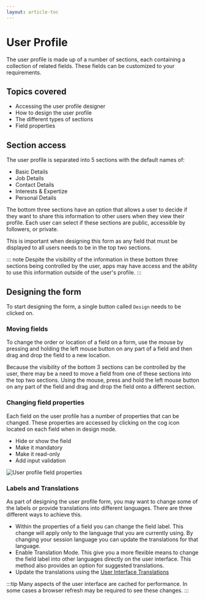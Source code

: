```yaml
---
layout: article-toc
---
```

# User Profile
The user profile is made up of a number of sections, each containing a collection of related fields.  These fields can be customized to your requirements.

## Topics covered
* Accessing the user profile designer
* How to design the user profile
* The different types of sections
* Field properties

## Section access
The user profile is separated into 5 sections with the default names of:  
* Basic Details
* Job Details
* Contact Details
* Interests & Expertize
* Personal Details

The bottom three sections have an option that allows a user to decide if they want to share this information to other users when they view their profile.  Each user can select if these sections are public, accessible by followers, or private.

This is important when designing this form as any field that must be displayed to all users needs to be in the top two sections.

::: note
Despite the visibility of the information in these bottom three sections being controlled by the user, apps may have access and the ability to use this information outside of the user's profile.
:::

## Designing the form
To start designing the form, a single button called `Design` needs to be clicked on.

### Moving fields
To change the order or location of a field on a form, use the mouse by pressing and holding the left mouse button on any part of a field and then drag and drop the field to a new location.

Because the visibility of the bottom 3 sections can be controlled by the user, there may be a need to move a field from one of these sections into the top two sections.  Using the mouse, press and hold the left mouse button on any part of the field and drag and drop the field onto a different section.

### Changing field properties
Each field on the user profile has a number of properties that can be changed.  These properties are accessed by clicking on the cog icon located on each field when in design mode.

* Hide or show the field
* Make it mandatory
* Make it read-only
* Add input validation

![User profile field properties](/_books/esp-config/customize/images/user-profile-field-properties.png)

### Labels and Translations
As part of designing the user profile form, you may want to change some of the labels or provide translations into different languages.  There are three different ways to achieve this.

* Within the properties of a field you can change the field label.  This change will apply only to the language that you are currently using.  By changing your session language you can update the translations for that language.
* Enable Translation Mode.  This give you a more flexible means to change the field label into other languages directly on the user interface.  This method also provides an option for suggested translations.
* Update the translations using the [User Interface Translations](/esp-config/internationalization/user-interface-translations#translations)

:::tip
Many aspects of the user interface are cached for performance.  In some cases a browser refresh may be required to see these changes.
:::  